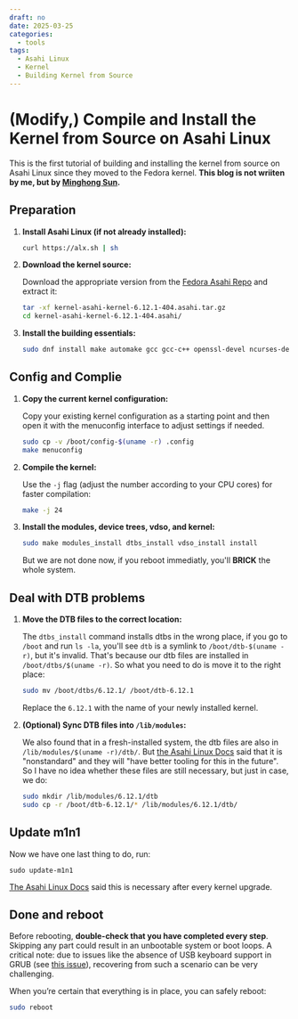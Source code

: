 ```yaml
---
draft: no
date: 2025-03-25
categories:
  - tools
tags:
  - Asahi Linux
  - Kernel
  - Building Kernel from Source
---
```


# (Modify,) Compile and Install the Kernel from Source on Asahi Linux

This is the first tutorial of building and installing the kernel from source on Asahi Linux since they moved to the Fedora kernel. **This blog is not wriiten by me, but by [Minghong Sun](https://blog.clf3.org).**

<!-- more -->

## Preparation

1. **Install Asahi Linux (if not already installed):**

   ```bash
   curl https://alx.sh | sh
   ```

2. **Download the kernel source:**

   Download the appropriate version from the [Fedora Asahi Repo](https://gitlab.com/fedora-asahi/kernel-asahi) and extract it:

   ```bash
   tar -xf kernel-asahi-kernel-6.12.1-404.asahi.tar.gz
   cd kernel-asahi-kernel-6.12.1-404.asahi/
   ```

3. **Install the building essentials:**

   ```bash
   sudo dnf install make automake gcc gcc-c++ openssl-devel ncurses-devel flex bison
   ```

## Config and Complie

1. **Copy the current kernel configuration:**

   Copy your existing kernel configuration as a starting point and then open it with the menuconfig interface to adjust settings if needed.

   ```bash
   sudo cp -v /boot/config-$(uname -r) .config
   make menuconfig
   ```

2. **Compile the kernel:**

   Use the `-j` flag (adjust the number according to your CPU cores) for faster compilation:

   ```bash
   make -j 24
   ```

3. **Install the modules, device trees, vdso, and kernel:**

   ```bash
   sudo make modules_install dtbs_install vdso_install install
   ```

    But we are not done now, if you reboot immediatly, you'll **BRICK** the whole system.

## Deal with DTB problems

1. **Move the DTB files to the correct location:**

    The `dtbs_install` command installs dtbs in the wrong place, if you go to `/boot` and run `ls -la`, you'll see `dtb` is a symlink to `/boot/dtb-$(uname -r)`, but it's invalid. That's because our dtb files are installed in `/boot/dtbs/$(uname -r)`. So what you need to do is move it to the right place:

   ```bash
   sudo mv /boot/dtbs/6.12.1/ /boot/dtb-6.12.1
   ```

    Replace the `6.12.1` with the name of your newly installed kernel.

2. **(Optional) Sync DTB files into `/lib/modules`:**

    We also found that in a fresh-installed system, the dtb files are also in `/lib/modules/$(uname -r)/dtb/`. But [the Asahi Linux Docs](https://asahilinux.org/docs/alt/boot-process-guide/#installation) said that it is "nonstandard" and they will "have better tooling for this in the future". So I have no idea whether these files are still necessary, but just in case, we do:

   ```bash
   sudo mkdir /lib/modules/6.12.1/dtb
   sudo cp -r /boot/dtb-6.12.1/* /lib/modules/6.12.1/dtb/
   ```

## Update m1n1

Now we have one last thing to do, run:

    sudo update-m1n1

[The Asahi Linux Docs](https://asahilinux.org/docs/alt/installing-gentoo/#updating-u-boot-and-m1n1) said this is necessary after every kernel upgrade.

## Done and reboot

Before rebooting, **double-check that you have completed every step**. Skipping any part could result in an unbootable system or boot loops. A critical note: due to issues like the absence of USB keyboard support in GRUB (see [this issue](https://github.com/leifliddy/asahi-fedora-builder/issues/3)), recovering from such a scenario can be very challenging.

When you’re certain that everything is in place, you can safely reboot:

```bash
sudo reboot
```
